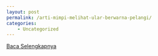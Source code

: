 ```yaml
---
layout: post
permalink: /arti-mimpi-melihat-ular-berwarna-pelangi/
categories:
    - Uncategorized
---
```


[Baca Selengkapnya](/05)
